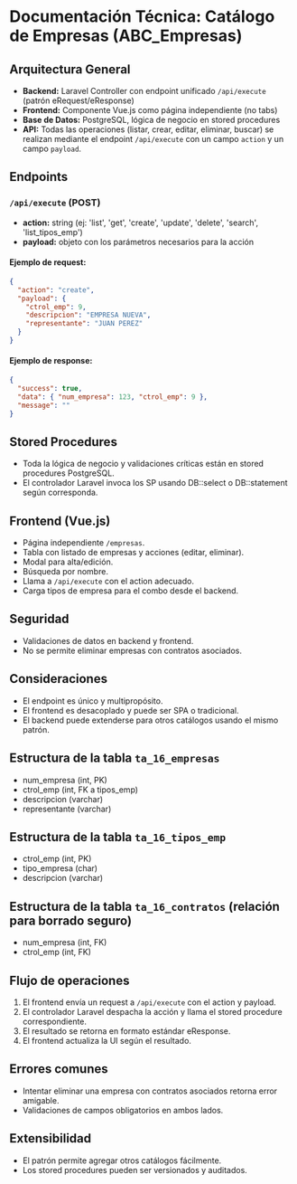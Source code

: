 # Documentación Técnica: Catálogo de Empresas (ABC_Empresas)

## Arquitectura General
- **Backend:** Laravel Controller con endpoint unificado `/api/execute` (patrón eRequest/eResponse)
- **Frontend:** Componente Vue.js como página independiente (no tabs)
- **Base de Datos:** PostgreSQL, lógica de negocio en stored procedures
- **API:** Todas las operaciones (listar, crear, editar, eliminar, buscar) se realizan mediante el endpoint `/api/execute` con un campo `action` y un campo `payload`.

## Endpoints
### `/api/execute` (POST)
- **action:** string (ej: 'list', 'get', 'create', 'update', 'delete', 'search', 'list_tipos_emp')
- **payload:** objeto con los parámetros necesarios para la acción

#### Ejemplo de request:
```json
{
  "action": "create",
  "payload": {
    "ctrol_emp": 9,
    "descripcion": "EMPRESA NUEVA",
    "representante": "JUAN PEREZ"
  }
}
```

#### Ejemplo de response:
```json
{
  "success": true,
  "data": { "num_empresa": 123, "ctrol_emp": 9 },
  "message": ""
}
```

## Stored Procedures
- Toda la lógica de negocio y validaciones críticas están en stored procedures PostgreSQL.
- El controlador Laravel invoca los SP usando DB::select o DB::statement según corresponda.

## Frontend (Vue.js)
- Página independiente `/empresas`.
- Tabla con listado de empresas y acciones (editar, eliminar).
- Modal para alta/edición.
- Búsqueda por nombre.
- Llama a `/api/execute` con el action adecuado.
- Carga tipos de empresa para el combo desde el backend.

## Seguridad
- Validaciones de datos en backend y frontend.
- No se permite eliminar empresas con contratos asociados.

## Consideraciones
- El endpoint es único y multipropósito.
- El frontend es desacoplado y puede ser SPA o tradicional.
- El backend puede extenderse para otros catálogos usando el mismo patrón.

## Estructura de la tabla `ta_16_empresas`
- num_empresa (int, PK)
- ctrol_emp (int, FK a tipos_emp)
- descripcion (varchar)
- representante (varchar)

## Estructura de la tabla `ta_16_tipos_emp`
- ctrol_emp (int, PK)
- tipo_empresa (char)
- descripcion (varchar)

## Estructura de la tabla `ta_16_contratos` (relación para borrado seguro)
- num_empresa (int, FK)
- ctrol_emp (int, FK)

## Flujo de operaciones
1. El frontend envía un request a `/api/execute` con el action y payload.
2. El controlador Laravel despacha la acción y llama el stored procedure correspondiente.
3. El resultado se retorna en formato estándar eResponse.
4. El frontend actualiza la UI según el resultado.

## Errores comunes
- Intentar eliminar una empresa con contratos asociados retorna error amigable.
- Validaciones de campos obligatorios en ambos lados.

## Extensibilidad
- El patrón permite agregar otros catálogos fácilmente.
- Los stored procedures pueden ser versionados y auditados.


